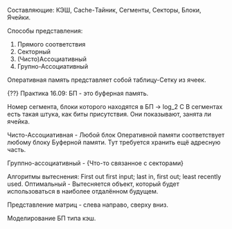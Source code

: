 Составляющие: КЭШ, Cache-Тайник, Сегменты, Секторы, Блоки, Ячейки.

Способы представления:
1) Прямого соответствия
2) Секторный
3) (Чисто)Ассоциативный
4) Групно-Ассоциативный

Оперативная память представляет собой таблицу-Сетку из ячеек.

{??}
Практика 16.09:
БП - это буферная память.

Номер сегмента, блоки которого находятся в БП -> log_2 C
В сегментах есть такая штука, как биты присутствия. Они показывают, занята ли ячейка.

Чисто-Ассоциативная - Любой блок Оперативной памяти соответствует любому блоку Буферной памяти.
Тут требуется хранить ещё адресную часть.

Группно-ассоциативный - {Что-то связанное с секторами}

Алгоритмы вытеснения: First out first input; last in, first out; least recently used.
Оптимальный - Вытесняется объект, который будет использоваться в наиболее отдалённом будущем.

Представление матриц - слева направо, сверху вниз.

Моделирование БП типа кэш.


